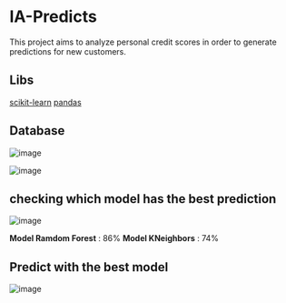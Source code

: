 # IA-Predicts
This project aims to analyze personal credit scores in order to generate predictions for new customers.

## Libs
[scikit-learn](https://scikit-learn.org/stable/)
[pandas](https://pandas.pydata.org/)

## Database
![image](https://github.com/user-attachments/assets/df417b50-e743-403f-a068-1df75508eda7)

![image](https://github.com/user-attachments/assets/9027a1b2-dda8-479c-b459-47510344902c)

## checking which model has the best prediction

![image](https://github.com/user-attachments/assets/2773fa71-7b8e-4bcf-81a6-46b6defe4971)

**Model Ramdom Forest** : 86%
**Model KNeighbors** : 74%

## Predict with the best model
![image](https://github.com/user-attachments/assets/b544b80c-0590-47bc-98c5-98cacc0a0c08)
